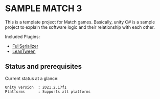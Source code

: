 # SAMPLE MATCH 3

This is a template project for Match games. Basically, unity C# is a sample project to explain the software logic and their relationship with each other.

Included Plugins:
- [FullSerializer](https://github.com/jacobdufault/fullserializer)
- [LeanTween](https://assetstore.unity.com/packages/tools/animation/leantween-3595)

## Status and prerequisites
Current status at a glance:
```
Unity version  : 2021.2.17f1
Platforms      : Supports all platforms
```
